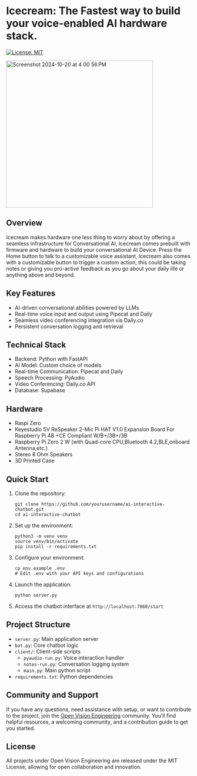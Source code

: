 # Icecream: The Fastest way to build your voice-enabled AI hardware stack.

[![License: MIT](https://img.shields.io/badge/License-MIT-yellow.svg)](https://opensource.org/licenses/MIT)&ensp;&ensp;&ensp;

<img width="399" alt="Screenshot 2024-10-20 at 4 00 56 PM" src="https://github.com/user-attachments/assets/6f7721d9-0acc-4bef-bcc8-e4d8ae0b6ca7">



## Overview

Icecream makes hardware one less thing to worry about by offering a seamless infrastructure for Conversational Al, Icecream comes prebuilt with firmware and hardware to build your conversational AI Device. Press the Home button to talk to a customizable voice assistant, Icecream also comes with a customizable button to trigger a custom action, this could be taking notes or giving you pro-active feedback as you go about your daily life or anything above and beyond.

## Key Features

- AI-driven conversational abilities powered by LLMs
- Real-time voice input and output using Pipecat and Daily
- Seamless video conferencing integration via Daily.co
- Persistent conversation logging and retrieval

## Technical Stack

- Backend: Python with FastAPI
- AI Model: Custom choice of models
- Real-time Communication: Pipecat and Daily
- Speech Processing: PyAudio
- Video Conferencing: Daily.co API
- Database: Supabase

## Hardware
- Raspi Zero
- Keyestudio 5V ReSpeaker 2-Mic Pi HAT V1.0 Expansion Board For Raspberry Pi 4B +CE Compliant W/B+/3B+/3B
- Raspberry Pi Zero 2 W (with Quad-core CPU,Bluetooth 4.2,BLE,onboard Antenna,etc.)
- Stereo 8 Ohm Speakers
- 3D Printed Case

## Quick Start

1. Clone the repository:
   ```
   git clone https://github.com/yourusername/ai-interactive-chatbot.git
   cd ai-interactive-chatbot
   ```

2. Set up the environment:
   ```
   python3 -m venv venv
   source venv/bin/activate
   pip install -r requirements.txt
   ```

3. Configure your environment:
   ```
   cp env.example .env
   # Edit .env with your API keys and configurations
   ```

4. Launch the application:
   ```
   python server.py
   ```

5. Access the chatbot interface at `http://localhost:7860/start`

## Project Structure

- `server.py`: Main application server
- `bot.py`: Core chatbot logic
- `client/`: Client-side scripts
  - `pyaudio-run.py`: Voice interaction handler
  - `notes-run.py`: Conversation logging system
  - `main.py`: Main python script
- `requirements.txt`: Python dependencies

## Community and Support

If you have any questions, need assistance with setup, or want to contribute to the project, join the [Open Vision Engineering](https://discord.gg/qQKTz3Wj) community. You'll find helpful resources, a welcoming community, and a contribution guide to get you started.

## License

All projects under Open Vision Engineering are released under the MIT License, allowing for open collaboration and innovation.

